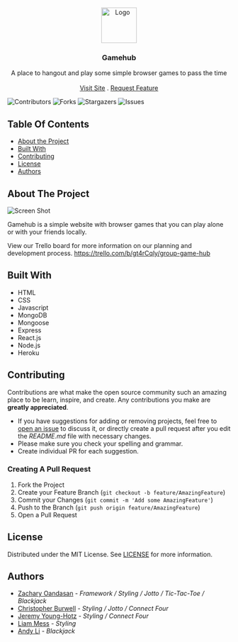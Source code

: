 <br/>
<p align="center">
  <a href="https://github.com/ZOandasan/Gamehub">
    <img src="https://th.bing.com/th/id/R.68a9fd5887075aa8b8b3fe21bfa0009b?rik=vfFXY0PJBa8wAQ&pid=ImgRaw&r=0" alt="Logo" width="80" height="80">
  </a>

  <h3 align="center">Gamehub</h3>

  <p align="center">
    A place to hangout and play some simple browser games to pass the time
    <br/>
    <br/>
    <a href="https://aleph-game-hub.herokuapp.com/games">Visit Site</a>
    .
    <a href="https://github.com/ZOandasan/Gamehub/issues">Request Feature</a>
  </p>
</p>

![Contributors](https://img.shields.io/github/contributors/ZOandasan/Gamehub?color=dark-green) ![Forks](https://img.shields.io/github/forks/ZOandasan/Gamehub?style=social) ![Stargazers](https://img.shields.io/github/stars/ZOandasan/Gamehub?style=social) ![Issues](https://img.shields.io/github/issues/ZOandasan/Gamehub) 

## Table Of Contents

* [About the Project](#about-the-project)
* [Built With](#built-with)
* [Contributing](#contributing)
* [License](#license)
* [Authors](#authors)

## About The Project

![Screen Shot](https://i.imgur.com/IswpWT9.png)

Gamehub is a simple website with browser games that you can play alone or with your friends locally.

View our Trello board for more information on our planning and development process.
https://trello.com/b/gt4rCqly/group-game-hub

## Built With

- HTML
- CSS 
- Javascript 
- MongoDB 
- Mongoose
- Express 
- React.js 
- Node.js 
- Heroku

## Contributing

Contributions are what make the open source community such an amazing place to be learn, inspire, and create. Any contributions you make are **greatly appreciated**.
* If you have suggestions for adding or removing projects, feel free to [open an issue](https://github.com/ZOandasan/Gamehub/issues/new) to discuss it, or directly create a pull request after you edit the *README.md* file with necessary changes.
* Please make sure you check your spelling and grammar.
* Create individual PR for each suggestion.

### Creating A Pull Request

1. Fork the Project
2. Create your Feature Branch (`git checkout -b feature/AmazingFeature`)
3. Commit your Changes (`git commit -m 'Add some AmazingFeature'`)
4. Push to the Branch (`git push origin feature/AmazingFeature`)
5. Open a Pull Request

## License

Distributed under the MIT License. See [LICENSE](https://github.com/ZOandasan/Gamehub/blob/master/LICENSE.md) for more information.

## Authors

* [Zachary Oandasan](https://github.com/ZOandasan/) - *Framework / Styling / Jotto / Tic-Tac-Toe / Blackjack*
* [Christopher Burwell](https://github.com/countchrisdo/) - *Styling / Jotto / Connect Four*
* [Jeremy Young-Hotz](https://github.com/jhotz2112/) - *Styling / Connect Four*
* [Liam Mess](https://github.com/wolflord480) - *Styling*
* [Andy Li](https://github.com/sunsetdee) - *Blackjack*

<!-- * [William Stull](https://github.com/stulldude/) - *Simon* -->

